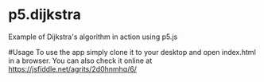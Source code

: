 # p5.dijkstra

Example of Dijkstra's algorithm in action using p5.js

#Usage
To use the app simply clone it to your desktop and open index.html in a browser.
You can also check it online at https://jsfiddle.net/agrits/2d0hnmhq/6/
